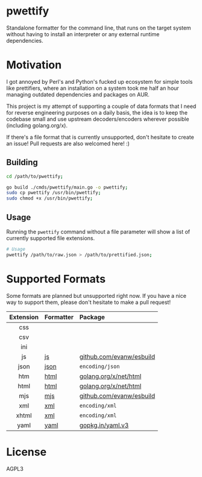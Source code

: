 
# pwettify

Standalone formatter for the command line, that runs on the target
system without having to install an interpreter or any external
runtime dependencies.


# Motivation

I got annoyed by Perl's and Python's fucked up ecosystem for simple
tools like prettifiers, where an installation on a system took me
half an hour managing outdated dependencies and packages on AUR.

This project is my attempt of supporting a couple of data formats
that I need for reverse engineering purposes on a daily basis, the
idea is to keep the codebase small and use upstream decoders/encoders
wherever possible (including golang.org/x).

If there's a file format that is currently unsupported, don't hesitate
to create an issue! Pull requests are also welcomed here! :)


## Building

```bash
cd /path/to/pwettify;

go build ./cmds/pwettify/main.go -o pwettify;
sudo cp pwettify /usr/bin/pwettify;
sudo chmod +x /usr/bin/pwettify;
```

## Usage

Running the `pwettify` command without a file parameter will show a
list of currently supported file extensions.

```bash
# Usage
pwettify /path/to/raw.json > /path/to/prettified.json;
```


# Supported Formats

Some formats are planned but unsupported right now. If you have a nice
way to support them, please don't hesitate to make a pull request!

| Extension | Formatter                 | Package                                                                         |
|:---------:|:--------------------------|:--------------------------------------------------------------------------------|
| css       |                           |                                                                                 |
| csv       |                           |                                                                                 |
| ini       |                           |                                                                                 |
| js        | [js](./formatters/js)     | [github.com/evanw/esbuild](https://pkg.go.dev/github.com/evanw/esbuild/pkg/api) |
| json      | [json](./formatters/json) | `encoding/json`                                                                 |
| htm       | [html](./formatters/html) | [golang.org/x/net/html](https://pkg.go.dev/golang.org/x/net)                    |
| html      | [html](./formatters/html) | [golang.org/x/net/html](https://pkg.go.dev/golang.org/x/net)                    |
| mjs       | [mjs](./formatters/mjs)   | [github.com/evanw/esbuild](https://pkg.go.dev/github.com/evanw/esbuild/pkg/api) |
| xml       | [xml](./formatters/xml)   | `encoding/xml`                                                                  |
| xhtml     | [xml](./formatters/xml)   | `encoding/xml`                                                                  |
| yaml      | [yaml](./formatters/yaml) | [gopkg.in/yaml.v3](https://pkg.go.dev/gopkg.in/yaml.v3)                         |


# License

AGPL3

